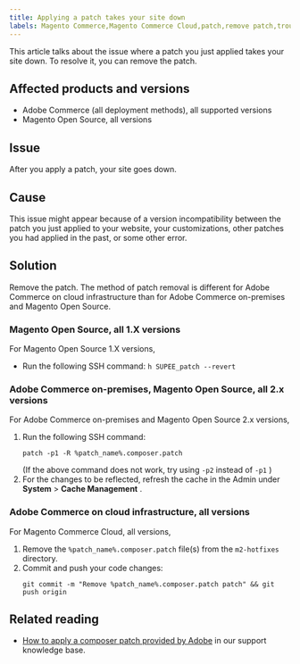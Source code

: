 ```yaml
---
title: Applying a patch takes your site down
labels: Magento Commerce,Magento Commerce Cloud,patch,remove patch,troubleshooting,Adobe Commerce,cloud infrastructure,on-premises,Magento Open Source
---
```


This article talks about the issue where a patch you just applied takes your site down. To resolve it, you can remove the patch.

## Affected products and versions

* Adobe Commerce (all deployment methods), all supported versions
* Magento Open Source, all versions

## Issue

After you apply a patch, your site goes down.

## Cause

This issue might appear because of a version incompatibility between the patch you just applied to your website, your customizations, other patches you had applied in the past, or some other error.

## Solution

Remove the patch. The method of patch removal is different for Adobe Commerce on cloud infrastructure than for Adobe Commerce on-premises and Magento Open Source.

### Magento Open Source, all 1.X versions

For Magento Open Source 1.X versions,

* Run the following SSH command: `h SUPEE_patch --revert `

### Adobe Commerce on-premises, Magento Open Source, all 2.x versions

For Adobe Commerce on-premises and Magento Open Source 2.x versions,

1. Run the following SSH command:
    ```
    patch -p1 -R %patch_name%.composer.patch
    ```
    (If the above command does not work, try using `-p2` instead of `-p1` )
1. For the changes to be reflected, refresh the cache in the Admin under **System** > **Cache Management** .

### Adobe Commerce on cloud infrastructure, all versions

For Magento Commerce Cloud, all versions,

1. Remove the `%patch_name%.composer.patch` file(s) from the `m2-hotfixes` directory.
1. Commit and push your code changes:  
    ```
    git commit -m "Remove %patch_name%.composer.patch patch" && git push origin
    ```    


## Related reading

* [How to apply a composer patch provided by Adobe](https://support.magento.com/hc/en-us/articles/360028367731) in our support knowledge base.
